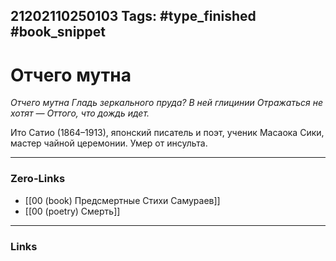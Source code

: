 21202110250103
Tags: #type_finished #book_snippet 
---
# Отчего мутна

*Отчего мутна
Гладь зеркального пруда?
В ней глицинии
Отражаться не хотят —
Оттого, что дождь идет.*

Ито Сатио (1864–1913), японский писатель и поэт, ученик Масаока Сики, мастер чайной церемонии. Умер от инсульта. 

---
### Zero-Links
 - [[00 (book) Предсмертные Стихи Самураев]]
 - [[00 (poetry) Смерть]]
---
### Links
